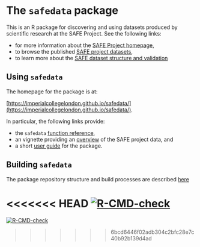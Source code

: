 # The `safedata` package

This is an R package for discovering and using datasets produced by scientific research at the SAFE Project. See the following links:

* for more information about the [SAFE Project homepage](https://www.safeproject.net/),
* to browse the published [SAFE project datasets](https://zenodo.org/communities/safe),
* to learn more about the [SAFE dataset structure and validation](https://safedata-validator.readthedocs.io/en/latest/)

## Using `safedata`

The homepage for the package is at:

[https://imperialcollegelondon.github.io/safedata/](https://imperialcollegelondon.github.io/safedata/).

In particular, the following links provide:

* the `safedata` [function reference](https://imperialcollegelondon.github.io/safedata/reference/index.html),
* an vignette providing an [overview](https://imperialcollegelondon.github.io/safedata/articles/overview.html) of the SAFE project data, and
* a short [user guide](https://imperialcollegelondon.github.io/safedata/articles/using_safe_data.html) for the package.

## Building `safedata`

The package repository structure and build processes are described [here](https://imperialcollegelondon.github.io/safedata/build_notes.html)

<!-- badges: start -->
<<<<<<< HEAD
[![R-CMD-check](https://github.com/ImperialCollegeLondon/safedata/actions/workflows/check-standard.yaml/badge.svg?branch=master)](https://github.com/ImperialCollegeLondon/safedata/actions/workflows/check-standard.yaml)
=======
[![R-CMD-check](https://github.com/ImperialCollegeLondon/safedata/actions/workflows/check-standard.yaml/badge.svg?branch=develop)](https://github.com/ImperialCollegeLondon/safedata/actions/workflows/check-standard.yaml)
>>>>>>> 6bcd6446f02adb304c2bfc28e7c40b92b139d4ad
<!-- badges: end -->